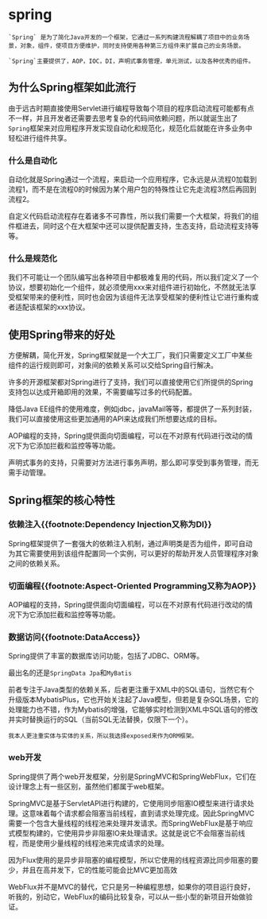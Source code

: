 # spring

```admonish info
`Spring` 是为了简化Java开发的一个框架，它通过一系列构建流程解耦了项目中的业务场景，对象，组件，使项目方便维护，同时支持使用各种第三方组件来扩展自己的业务场景。

`Spring`主要提供了，AOP，IOC，DI，声明式事务管理，单元测试，以及各种优秀的组件。
```

## 为什么Spring框架如此流行

由于远古时期直接使用Servlet进行编程导致每个项目的程序启动流程可能都有点不一样，并且开发者还需要去思考复杂的代码间依赖问题，所以就诞生出了`Spring`框架来对应用程序开发实现自动化和规范化，规范化后就能在许多业务中轻松进行组件共享。

### 什么是自动化

自动化就是Spring通过一个流程，来启动一个应用程序，它永远是从流程0加载到流程1，而不是在流程0的时候因为某个用户包的特殊性让它先走流程3然后再回到流程2。

自定义代码启动流程存在着诸多不可靠性，所以我们需要一个大框架，将我们的组件框进去，同时这个在大框架中还可以提供配置支持，生态支持，启动流程支持等等。

### 什么是规范化

我们不可能让一个团队编写出各种项目中都极难复用的代码，所以我们定义了一个协议，想要初始化一个组件，就必须使用xxx来对组件进行初始化，不然就无法享受框架带来的便利性，同时也会因为该组件无法享受框架的便利性让它进行重构或者适配该框架的xxx协议。

## 使用Spring带来的好处

方便解耦，简化开发，Spring框架就是一个大工厂，我们只需要定义工厂中某些组件的运行规则即可，对象间的依赖关系可以交给Spring自行解决。

许多的开源框架都对Spring进行了支持，我们可以直接使用它们所提供的Spring支持包以达成开箱即用的效果，不需要编写过多的代码配置。

降低Java EE组件的使用难度，例如jdbc，javaMail等等，都提供了一系列封装，我们可以直接使用这些更加通用的API来达成我们所想要达成的目标。

AOP编程的支持，Spring提供面向切面编程，可以在不对原有代码进行改动的情况下为它添加拦截和监控等等功能。

声明式事务的支持，只需要对方法进行事务声明，那么即可享受到事务管理，而无需手动管理。

## Spring框架的核心特性

### 依赖注入{{footnote:Dependency Injection又称为DI}}

Spring框架提供了一套强大的依赖注入机制，通过声明类是否为组件，即可自动为其它需要使用到该组件配置同一个实例，可以更好的帮助开发人员管理程序对象之间的依赖关系。

### 切面编程{{footnote:Aspect-Oriented Programming又称为AOP}}

AOP编程的支持，Spring提供面向切面编程，可以在不对原有代码进行改动的情况下为它添加拦截和监控等等功能。

### 数据访问{{footnote:DataAccess}}

Spring提供了丰富的数据库访问功能，包括了JDBC、ORM等。

最出名的还是`SpringData Jpa`和`MyBatis`

前者专注于Java类型的依赖关系，后者更注重于XML中的SQL语句，当然它有个升级版本MybatisPlus，它也开始关注起了Java模型，但若是复杂SQL场景，它的处理能力也不错，作为Mybatis的增强，它能够实时检测到XML中SQL语句的修改并实时替换运行的SQL（当前SQL无法替换，仅限下一个）。

```admonish info title="悄悄话" collapsible=true
我本人更注重实体与实体的关系，所以我选择exposed来作为ORM框架。
```

### web开发

Spring提供了两个web开发框架，分别是SpringMVC和SpringWebFlux，它们在设计理念上有一些区别，虽然他们都属于web框架。

SpringMVC是基于ServletAPI进行构建的，它使用同步阻塞IO模型来进行请求处理。这意味着每个请求都会阻塞当前线程，直到请求处理完成。因此SpringMVC需要一个包含大量线程的线程池来处理并发请求。而SpringWebFlux是基于响应式模型构建的，它使用异步非阻塞IO来处理请求。这就是说它不会阻塞当前线程，而是使用少量线程的线程池来完成请求的处理。

因为Flux使用的是异步非阻塞的编程模型，所以它使用的线程资源比同步阻塞的要少，并且在高并发下，它的性能可能会比MVC更加高效

WebFlux并不是MVC的替代，它只是另一种编程思想，如果你的项目运行良好，听我的，别动它，WebFlux的编码比较复杂，可以从一些小型的新项目开始做验证。
